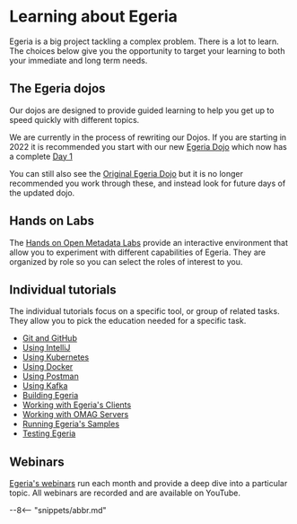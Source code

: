 <!-- SPDX-License-Identifier: CC-BY-4.0 -->
<!-- Copyright Contributors to the ODPi Egeria project. -->

# Learning about Egeria

Egeria is a big project tackling a complex problem.  There is a lot to learn.  
The choices below give you the opportunity to target your learning to both your immediate and long term needs. 

## The Egeria dojos

Our dojos are designed to provide guided learning to help you get up to speed quickly with different topics.

We are currently in the process of rewriting our Dojos. If you are starting in 2022 it is recommended
you start with our new [Egeria Dojo](/education/egeria-dojo) which now has a complete
[Day 1](/education/egeria-dojo/running-egeria/running-egeria-intro)

You can still also see the [Original Egeria Dojo](/getting-started/egeria-dojo) but it is no longer recommended you
work through these, and instead look for future days of the updated dojo.
## Hands on Labs

The [Hands on Open Metadata Labs](/education/open-metadata-labs/overview) provide an interactive environment that allow you to experiment with different capabilities of Egeria.  They are organized by role so you can select the roles of interest to you.

## Individual tutorials

The individual tutorials focus on a specific tool, or group of related tasks.  They allow you to pick the education needed for a specific task.

- [Git and GitHub](/education/tutorials/git-and-git-hub-tutorial/overview)
- [Using IntelliJ](/education/tutorials/intellij-tutorial/overview)
- [Using Kubernetes](/guides/operations/kubernetes)
- [Using Docker](/education/tutorials/docker-tutorial/overview)
- [Using Postman](/education/tutorials/postman-tutorial/overview)
- [Using Kafka](/education/tutorials/kafka-tutorial/overview)
- [Building Egeria](/education/tutorials/building-egeria-tutorial/overview)
- [Working with Egeria's Clients](/education/tutorials/omag-client-tutorial)
- [Working with OMAG Servers](/education/tutorials/omag-server-tutorial/overview)
- [Running Egeria's Samples](/education/tutorials/running-samples-tutorial)
- [Testing Egeria](/education/tutorials/testing-egeria-tutorial)

## Webinars

[Egeria's webinars](/education/webinar-program/overview) run each month and provide a deep dive into a particular topic.  All webinars are recorded and are available on YouTube.

--8<-- "snippets/abbr.md"